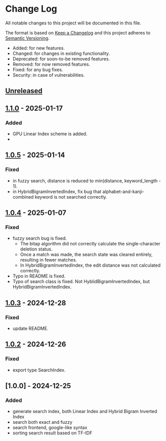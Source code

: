 # Change Log
All notable changes to this project will be documented in this file.

The format is based on [Keep a Changelog](http://keepachangelog.com/)
and this project adheres to [Semantic Versioning](http://semver.org/).

- Added: for new features.
- Changed: for changes in existing functionality.
- Deprecated: for soon-to-be removed features.
- Removed: for now removed features.
- Fixed: for any bug fixes.
- Security: in case of vulnerabilities.

## [Unreleased]

## [1.1.0] - 2025-01-17
### Added
- GPU Linear Index scheme is added.
- 
## [1.0.5] - 2025-01-14
### Fixed
- in fuzzy search, distance is reduced to min(distance, keyword_length - 1).
- in HybridBigramInvertedIndex, fix bug that alphabet-and-kanji-combined keyword is not searched correctly.

## [1.0.4] - 2025-01-07
### Fixed
- fuzzy search bug is fixed.
  - The bitap algorithm did not correctly calculate the single-character deletion status.
  - Once a match was made, the search state was cleared entirely, resulting in fewer matches.
  - In HybridBigramInvertedIndex, the edit distance was not calculated correctly. 
- Typo in README is fixed.
- Typo of search class is fixed. Not HyblidBigramInvertedIndex, but HybridBigramInvertedIndex.

## [1.0.3] - 2024-12-28
### Fixed
- update README.

## [1.0.2] - 2024-12-26
### Fixed
- export type SearchIndex.

## [1.0.0] - 2024-12-25
### Added
- generate search index, both Linear Index and Hybrid Bigram Inverted Index
- search both exact and fuzzy
- search frontend, google-like syntax
- sorting search result based on TF-IDF

[Unreleased]: https://github.com/osawa-naotaka/unisearch/compare/v1.1.0...HEAD
[1.1.0]: https://github.com/osawa-naotaka/unisearch/compare/v1.0.5...v1.1.0
[1.0.5]: https://github.com/osawa-naotaka/unisearch/compare/v1.0.4...v1.0.5
[1.0.4]: https://github.com/osawa-naotaka/unisearch/compare/v1.0.3...v1.0.4
[1.0.3]: https://github.com/osawa-naotaka/unisearch/compare/v1.0.2...v1.0.3
[1.0.2]: https://github.com/osawa-naotaka/unisearch/compare/v1.0.0...v1.0.2
